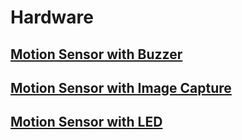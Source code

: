 # Hardware
## [Motion Sensor with Buzzer](https://pimylifeup.com/raspberry-pi-motion-sensor/)
## [Motion Sensor with Image Capture](https://www.raspberrypi.org/learning/parent-detector/worksheet/)
## [Motion Sensor with LED](http://diyhacking.com/raspberry-pi-gpio-control/)

